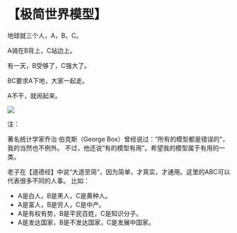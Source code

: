 # 【极简世界模型】

地球就三个人，A，B，C。

A骑在B背上，C站边上。

有一天，B受够了，C强大了。

BC要求A下地，大家一起走。

A不干，就闹起来。

![](30.jpg)

注：

著名统计学家乔治·伯克斯（George Box）曾经说过：“所有的模型都是错误的”，我的当然也不例外。
不过，他还说“有的模型有用”。希望我的模型属于有用的一类。

老子在【道德经】中说“大道至简”，因为简单，才真实，才通用。这里的ABC可以代表很多不同的人事。
比如：

- A是白人，B是黑人，C是黄种人。
- A是富人，B是穷人，C是中产。
- A是有权有势，B是平民百姓，C是知识分子。
- A是发达国家，B是不发达国家，C是发展中国家。
